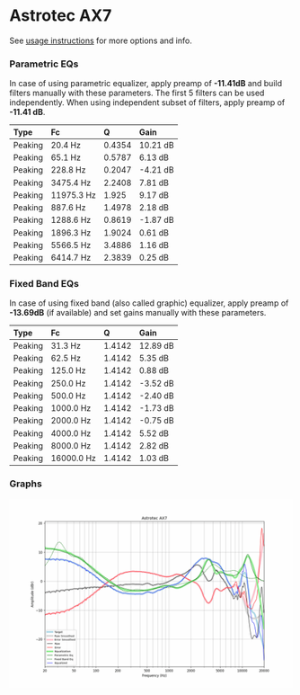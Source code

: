 # Astrotec AX7
See [usage instructions](https://github.com/jaakkopasanen/AutoEq#usage) for more options and info.

### Parametric EQs
In case of using parametric equalizer, apply preamp of **-11.41dB** and build filters manually
with these parameters. The first 5 filters can be used independently.
When using independent subset of filters, apply preamp of **-11.41 dB**.

| Type    | Fc         |      Q | Gain     |
|:--------|:-----------|:-------|:---------|
| Peaking | 20.4 Hz    | 0.4354 | 10.21 dB |
| Peaking | 65.1 Hz    | 0.5787 | 6.13 dB  |
| Peaking | 228.8 Hz   | 0.2047 | -4.21 dB |
| Peaking | 3475.4 Hz  | 2.2408 | 7.81 dB  |
| Peaking | 11975.3 Hz | 1.925  | 9.17 dB  |
| Peaking | 887.6 Hz   | 1.4978 | 2.18 dB  |
| Peaking | 1288.6 Hz  | 0.8619 | -1.87 dB |
| Peaking | 1896.3 Hz  | 1.9024 | 0.61 dB  |
| Peaking | 5566.5 Hz  | 3.4886 | 1.16 dB  |
| Peaking | 6414.7 Hz  | 2.3839 | 0.25 dB  |

### Fixed Band EQs
In case of using fixed band (also called graphic) equalizer, apply preamp of **-13.69dB**
(if available) and set gains manually with these parameters.

| Type    | Fc         |      Q | Gain     |
|:--------|:-----------|:-------|:---------|
| Peaking | 31.3 Hz    | 1.4142 | 12.89 dB |
| Peaking | 62.5 Hz    | 1.4142 | 5.35 dB  |
| Peaking | 125.0 Hz   | 1.4142 | 0.88 dB  |
| Peaking | 250.0 Hz   | 1.4142 | -3.52 dB |
| Peaking | 500.0 Hz   | 1.4142 | -2.40 dB |
| Peaking | 1000.0 Hz  | 1.4142 | -1.73 dB |
| Peaking | 2000.0 Hz  | 1.4142 | -0.75 dB |
| Peaking | 4000.0 Hz  | 1.4142 | 5.52 dB  |
| Peaking | 8000.0 Hz  | 1.4142 | 2.82 dB  |
| Peaking | 16000.0 Hz | 1.4142 | 1.03 dB  |

### Graphs
![](./Astrotec%20AX7.png)